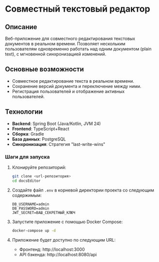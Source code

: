 # Совместный текстовый редактор

## Описание

Веб-приложение для совместного редактирования текстовых документов в реальном времени. Позволяет нескольким пользователям одновременно работать над одним документом (plain text), с мгновенной синхронизацией изменений.

## Основные возможности

- Совместное редактирование текста в реальном времени.
- Сохранение версий документа и переключение между ними.
- Регистрация пользователей и отображение активных пользователей.

## Технологии

- **Backend**: Spring Boot (Java/Kotlin, JVM 24)
- **Frontend**: TypeScript+React
- **Сборка**: Gradle
- **База данных**: PostgreSQL
- **Синхронизация**: Стратегия "last-write-wins"

### Шаги для запуска

1. Клонируйте репозиторий:
   ```bash
   git clone <url-репозитория>
   cd docsEditor
   ```

2. Создайте файл `.env` в корневой директории проекта со следующим содержимым:
   ```
   DB_USERNAME=admin
   DB_PASSWORD=admin
   JWT_SECRET=ВАШ_СЕКРЕТНЫЙ_КЛЮЧ
   ```

3. Запустите приложение с помощью Docker Compose:
   ```bash
   docker-compose up -d
   ```

4. Приложение будет доступно по следующим URL:
   - Фронтенд: http://localhost:3000
   - API бэкенда: http://localhost:8080/api

